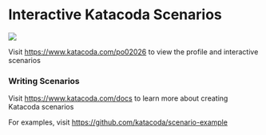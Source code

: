 # Interactive Katacoda Scenarios

[![](http://shields.katacoda.com/katacoda/po02026/count.svg)](https://www.katacoda.com/po02026 "Get your profile on Katacoda.com")

Visit https://www.katacoda.com/po02026 to view the profile and interactive scenarios

### Writing Scenarios
Visit https://www.katacoda.com/docs to learn more about creating Katacoda scenarios

For examples, visit https://github.com/katacoda/scenario-example
